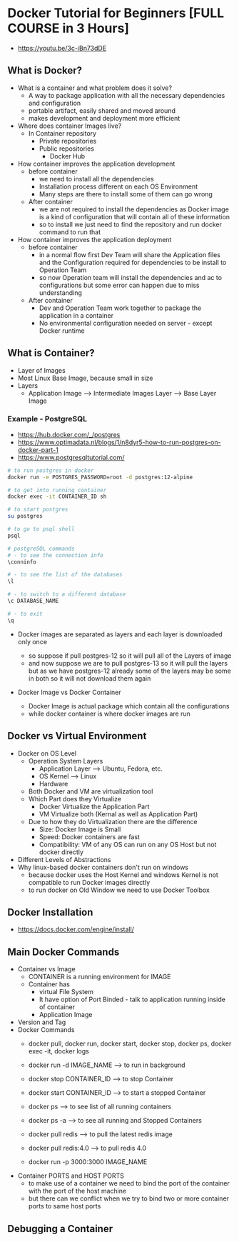 # Docker Tutorial for Beginners [FULL COURSE in 3 Hours]

- https://youtu.be/3c-iBn73dDE


## What is Docker?

- What is a container and what problem does it solve?
	- A way to package application with all the necessary dependencies and configuration
	- portable artifact, easily shared and moved around 
	- makes development and deployment more efficient
- Where does container Images live?
	- In Container repository
		- Private repositories
		- Public repositories
			- Docker Hub
- How container improves the application development
	- before container 
		- we need to install all the dependencies
		- Installation process different on each OS Environment
		- Many steps are there to install some of them can go wrong
	- After container
		- we are not required to install the dependencies as Docker image is a kind of configuration that will contain all of these information
		- so to install we just need to find the repository and run docker command to run that
- How container improves the application deployment
	- before container
		- in a normal flow first Dev Team will share the Application files and the Configuration required for dependencies to be install to Operation Team
		- so now Operation team will install the dependencies and ac to configurations but some error can happen due to miss understanding
	- After container
		- Dev and Operation Team work together to package the application in a container
		- No environmental configuration needed on server - except Docker runtime 

## What is Container?

- Layer of Images
- Most Linux Base Image, because small in size
- Layers
	- Application Image --> Intermediate Images Layer --> Base Layer Image 

### Example - PostgreSQL

- https://hub.docker.com/_/postgres
- https://www.optimadata.nl/blogs/1/n8dyr5-how-to-run-postgres-on-docker-part-1
- https://www.postgresqltutorial.com/

```sh
# to run postgres in docker
docker run -e POSTGRES_PASSWORD=root -d postgres:12-alpine

# to get into running container
docker exec -it CONTAINER_ID sh

# to start postgres
su postgres

# to go to psql shell
psql

# postgreSQL commands
# - to see the connection info
\conninfo 

# - to see the list of the databases
\l

# - to switch to a different database
\c DATABASE_NAME

# - to exit
\q 
```

- Docker images are separated as layers and each layer is downloaded only once
	- so suppose if pull postgres-12 so it will pull all of the Layers of image
	- and now suppose we are to pull postgres-13 so it will pull the layers but as we have postgres-12 already some of the layers may be some in both so it will not download them again


- Docker Image vs Docker Container
	- Docker Image is actual package which contain all the configurations
	- while docker container is where docker images are run


## Docker vs Virtual Environment

- Docker on OS Level
	- Operation System Layers
		- Application Layer --> Ubuntu, Fedora, etc.
		- OS Kernel --> Linux
		- Hardware
	- Both Docker and VM are virtualization tool
	- Which Part does they Virtualize
		- Docker Virtualize the Application Part
		- VM Virtualize both (Kernal as well as Application Part)
	- Due to how they do Virtualization there are the difference
		- Size: Docker Image is Small
		- Speed: Docker containers are fast
		- Compatibility: VM of any OS can run on any OS Host but not docker directly
- Different Levels of Abstractions
- Why linux-based docker containers don't run on windows 
	- because docker uses the Host Kernel and windows Kernel is not compatible to run Docker images directly 
	- to run docker on Old Window we need to use Docker Toolbox

## Docker Installation

- https://docs.docker.com/engine/install/

## Main Docker Commands

- Container vs Image
	- CONTAINER is a running environment for IMAGE
	- Container has
		- virtual File System
		- It have option of Port Binded - talk to application running inside of container
		- Application Image
- Version and Tag
- Docker Commands
	- docker pull, docker run, docker start, docker stop, docker ps, docker exec -it, docker logs

	- docker run -d IMAGE_NAME --> to run in background
	- docker stop CONTAINER_ID --> to stop Container
	- docker start CONTAINER_ID --> to start a stopped Container
	- docker ps --> to see list of all running containers
	- docker ps -a --> to see all running and Stopped Containers
	- docker pull redis --> to pull the latest redis image
	- docker pull redis:4.0 --> to pull redis 4.0 
	- docker run -p 3000:3000 IMAGE_NAME
- Container PORTS and HOST PORTS
	- to make use of a container we need to bind the port of the container with the port of the host machine
	- but there can we conflict when we try to bind two or more container ports to same host ports


## Debugging a Container